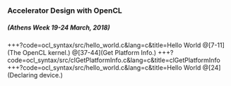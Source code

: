 ### Accelerator Design with OpenCL
##### (Athens Week 19-24 March, 2018) 

+++?code=ocl_syntax/src/hello_world.c&lang=c&title=Hello World
@[7-11](The OpenCL kernel.)
@[37-44](Get Platform Info.)
+++?code=ocl_syntax/src/clGetPlatformInfo.c&lang=c&title=clGetPlatformInfo
+++?code=ocl_syntax/src/hello_world.c&lang=c&title=Hello World
@[24](Declaring device.)
